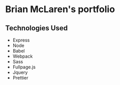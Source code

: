 # Brian McLaren's portfolio

## Technologies Used

* Express
* Node
* Babel
* Webpack
* Sass
* Fullpage.js
* Jquery
* Prettier
